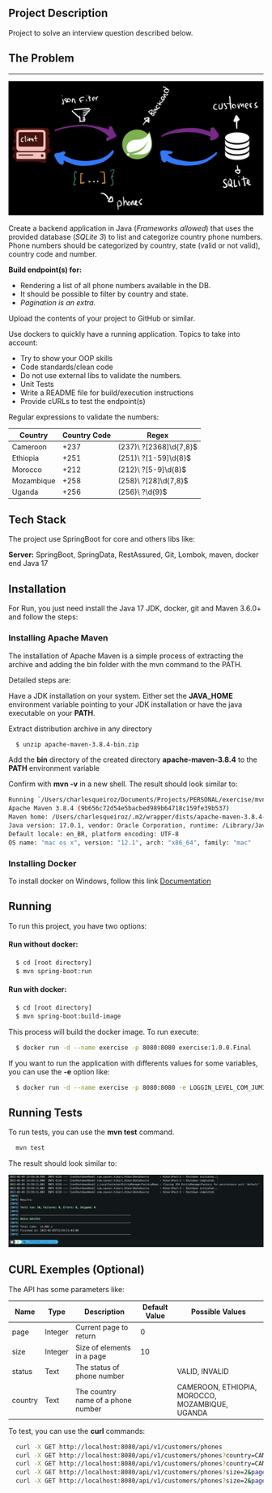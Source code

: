 ## Project Description

Project to solve an interview question described below.

## The Problem

---

![](assets/problem.png)

Create a backend application in Java (*Frameworks allowed*) that uses the provided database (*SQLite 3*) to list and categorize country phone numbers. Phone numbers should be categorized by country, state (valid or not valid), country code and number.

**Build endpoint(s) for:**

* Rendering a list of all phone numbers available in the DB.
* It should be possible to filter by country and state.
* *Pagination is an extra.*

Upload the contents of your project to GitHub or similar.

Use dockers to quickly have a running application. Topics to take into account:

- Try to show your OOP skills
- Code standards/clean code
- Do not use external libs to validate the numbers.
- Unit Tests
- Write a README file for build/execution instructions
- Provide cURLs to test the endpoint(s)

Regular expressions to validate the numbers:


| Country    | Country Code | Regex                    |
| ------------ | -------------- | -------------------------- |
| Cameroon   | +237         | \(237\)\ ?[2368]\d{7,8}$ |
| Ethiopia   | +251         | \(251\)\ ?[1-59]\d{8}$   |
| Morocco    | +212         | \(212\)\ ?[5-9]\d{8}$    |
| Mozambique | +258         | \(258\)\ ?[28]\d{7,8}$   |
| Uganda     | +256         | \(256\)\ ?\d{9}$         |

## Tech Stack

The project use SpringBoot for core and others libs like:

**Server:** SpringBoot, SpringData, RestAssured, Git, Lombok, maven, docker end Java 17

## Installation

For Run, you just need install the Java 17 JDK, docker, git and Maven 3.6.0+ and follow the steps:

### Installing Apache Maven

The installation of Apache Maven is a simple process of extracting the archive and adding the bin folder with the mvn command to the PATH.

Detailed steps are:

Have a JDK installation on your system. Either set the **JAVA_HOME** environment variable pointing to your JDK installation or have the java executable on your **PATH**.

Extract distribution archive in any directory

```bash
  $ unzip apache-maven-3.8.4-bin.zip
```

Add the **bin** directory of the created directory **apache-maven-3.8.4** to the **PATH** environment variable

Confirm with **mvn -v** in a new shell. The result should look similar to:

```bash
Running `/Users/charlesqueiroz/Documents/Projects/PERSONAL/exercise/mvnw`...
Apache Maven 3.8.4 (9b656c72d54e5bacbed989b64718c159fe39b537)
Maven home: /Users/charlesqueiroz/.m2/wrapper/dists/apache-maven-3.8.4-bin/52ccbt68d252mdldqsfsn03jlf/apache-maven-3.8.4
Java version: 17.0.1, vendor: Oracle Corporation, runtime: /Library/Java/JavaVirtualMachines/jdk-17.0.1.jdk/Contents/Home
Default locale: en_BR, platform encoding: UTF-8
OS name: "mac os x", version: "12.1", arch: "x86_64", family: "mac"
```

### Installing Docker

To install docker on Windows, follow this link [Documentation](https://docs.docker.com/desktop/windows/install/)

## Running

To run this project, you have two options:

#### Run without docker:

```bash
  $ cd [root directory]
  $ mvn spring-boot:run
```

#### Run with docker:

```bash
  $ cd [root directory]
  $ mvn spring-boot:build-image
```

This process will build the docker image. To run execute:

```bash
  $ docker run -d --name exercise -p 8080:8080 exercise:1.0.0.Final
```

If you want to run the application with differents values for some variables, you can use the **-e** option like:

```bash
  $ docker run -d --name exercise -p 8080:8080 -e LOGGIN_LEVEL_COM_JUMIA=INFO -e LOGGIN_LEVEL_ROOT=ERROR exercise:1.0.0.Final
```

## Running Tests

To run tests, you can use the **mvn test** command.

```bash
  mvn test
```

The result should look similar to:

![](assets/testresult.png)

## CURL Exemples (Optional)

The API has some parameters like: 

| Name    | Type    | Description                        | Default Value | Possible Values |
|---------|---------|------------------------------------|--------------- |-----------------|
| page    | Integer | Current page to return             | 0
| size    | Integer | Size of elements in a page         | 10
| status  | Text    | The status of phone number         | |VALID, INVALID|
| country | Text    | The country name of a phone number | |CAMEROON, ETHIOPIA, MOROCCO, MOZAMBIQUE, UGANDA|



To test, you can use the **curl** commands:

```bash
  curl -X GET http://localhost:8080/api/v1/customers/phones
  curl -X GET http://localhost:8080/api/v1/customers/phones?country=CAMEROON
  curl -X GET http://localhost:8080/api/v1/customers/phones?country=CAMEROON&status=VALID
  curl -X GET http://localhost:8080/api/v1/customers/phones?size=2&page=0&country=CAMEROON
  curl -X GET http://localhost:8080/api/v1/customers/phones?size=2&page=0&status=VALID&country=CAMEROON
```
